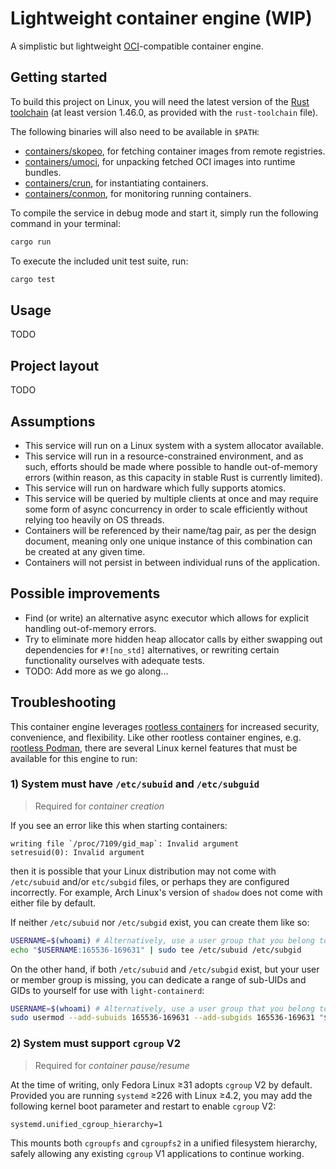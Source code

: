 # Lightweight container engine (WIP)

A simplistic but lightweight [OCI](https://opencontainers.org/)-compatible
container engine.

## Getting started

To build this project on Linux, you will need the latest version of the
[Rust toolchain](https://www.rust-lang.org/) (at least version 1.46.0, as
provided with the `rust-toolchain` file).

The following binaries will also need to be available in `$PATH`:

* [containers/skopeo], for fetching container images from remote registries.
* [containers/umoci], for unpacking fetched OCI images into runtime bundles.
* [containers/crun], for instantiating containers.
* [containers/conmon], for monitoring running containers.

[containers/skopeo]: https://github.com/containers/skopeo
[containers/umoci]: https://github.com/opencontainers/umoci
[containers/crun]: https://github.com/containers/crun
[containers/conmon]: https://github.com/containers/conmon

To compile the service in debug mode and start it, simply run the following
command in your terminal:

```sh
cargo run
```

To execute the included unit test suite, run:

```sh
cargo test
```

## Usage

TODO

## Project layout

TODO

## Assumptions

* This service will run on a Linux system with a system allocator available.
* This service will run in a resource-constrained environment, and as such,
  efforts should be made where possible to handle out-of-memory errors (within
  reason, as this capacity in stable Rust is currently limited).
* This service will run on hardware which fully supports atomics.
* This service will be queried by multiple clients at once and may require some
  form of async concurrency in order to scale efficiently without relying too
  heavily on OS threads.
* Containers will be referenced by their name/tag pair, as per the design
  document, meaning only one unique instance of this combination can be created
  at any given time.
* Containers will not persist in between individual runs of the application.

## Possible improvements

* Find (or write) an alternative async executor which allows for explicit
  handling out-of-memory errors.
* Try to eliminate more hidden heap allocator calls by either swapping out
  dependencies for `#![no_std]` alternatives, or rewriting certain functionality
  ourselves with adequate tests.
* TODO: Add more as we go along...

## Troubleshooting

This container engine leverages [rootless containers] for increased security,
convenience, and flexibility. Like other rootless container engines, e.g.
[rootless Podman], there are several Linux kernel features that must be
available for this engine to run:

[rootless containers]: https://rootlesscontaine.rs/
[rootless Podman]: https://github.com/containers/podman/blob/master/rootless.md

### 1) System must have `/etc/subuid` and `/etc/subguid`

> Required for _container creation_

If you see an error like this when starting containers:

```text
writing file `/proc/7109/gid_map`: Invalid argument
setresuid(0): Invalid argument
```

then it is possible that your Linux distribution may not come with `/etc/subuid`
and/or `etc/subgid` files, or perhaps they are configured incorrectly. For
example, Arch Linux's version of `shadow` does not come with either file by
default.

If neither `/etc/subuid` nor `/etc/subgid` exist, you can create them like so:

```bash
USERNAME=$(whoami) # Alternatively, use a user group that you belong to.
echo "$USERNAME:165536-169631" | sudo tee /etc/subuid /etc/subgid
```

On the other hand, if both `/etc/subuid` and `/etc/subgid` exist, but your user
or member group is missing, you can dedicate a range of sub-UIDs and GIDs to
yourself for use with `light-containerd`:

```bash
USERNAME=$(whoami) # Alternatively, use a user group that you belong to.
sudo usermod --add-subuids 165536-169631 --add-subgids 165536-169631 "$USERNAME"
```

### 2) System must support `cgroup` V2

> Required for _container pause/resume_

At the time of writing, only Fedora Linux ≥31 adopts `cgroup` V2 by default.
Provided you are running `systemd` ≥226 with Linux ≥4.2, you may add the
following kernel boot parameter and restart to enable `cgroup` V2:

```text
systemd.unified_cgroup_hierarchy=1
```

This mounts both `cgroupfs` and `cgroupfs2` in a unified filesystem hierarchy,
safely allowing any existing `cgroup` V1 applications to continue working.
